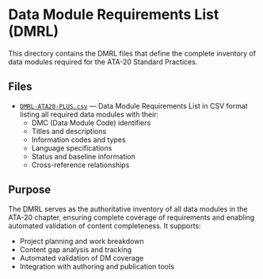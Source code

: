 # Data Module Requirements List (DMRL)

This directory contains the DMRL files that define the complete inventory of data modules required for the ATA-20 Standard Practices.

## Files

- [`DMRL-ATA20-PLUS.csv`](./DMRL-ATA20-PLUS.csv) — Data Module Requirements List in CSV format listing all required data modules with their:
  - DMC (Data Module Code) identifiers
  - Titles and descriptions
  - Information codes and types
  - Language specifications
  - Status and baseline information
  - Cross-reference relationships

## Purpose

The DMRL serves as the authoritative inventory of all data modules in the ATA-20 chapter, ensuring complete coverage of requirements and enabling automated validation of content completeness. It supports:

- Project planning and work breakdown
- Content gap analysis and tracking
- Automated validation of DM coverage
- Integration with authoring and publication tools